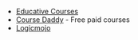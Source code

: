 
- [Educative Courses](https://github.com/merry75/educative.io_courses)
- [Course Daddy](http://coursesdaddy.com/category/educative-io/) - Free paid courses
- [Logicmojo](https://www.logicmojo.com/)

